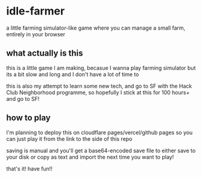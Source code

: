# idle-farmer

a little farming simulator-like game where you can manage a small farm, entirely in your browser

## what actually is this

this is a little game I am making, becasue I wanna play farming simulator but its a bit slow and long and I don't have a lot of time to

this is also my attempt to learn some new tech, and go to SF with the Hack Club Neighborhood programme, so hopefully I stick at this for 100 hours+ and go to SF!

## how to play

I'm planning to deploy this on cloudflare pages/vercel/github pages so you can just play it from the link to the side of this repo

saving is manual and you'll get a base64-encoded save file to either save to your disk or copy as text and import the next time you want to play!


that's it! have fun!!